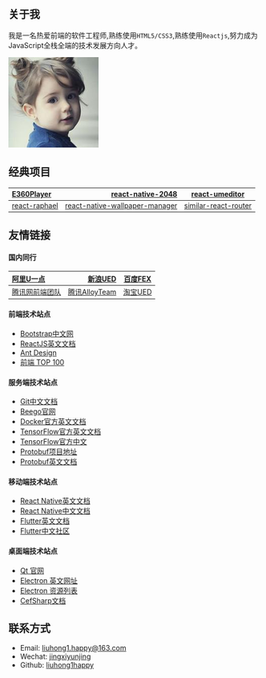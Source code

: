 ## 关于我

我是一名热爱前端的软件工程师,熟练使用`HTML5/CSS3`,熟练使用`Reactjs`,努力成为JavaScript全栈全端的技术发展方向人才。

![可爱的小女孩](/assets/images/liuhong1happy.jpg)

## 经典项目

| [E360Player](https://github.com/liuhong1happy/E360Player)      |  [react-native-2048](https://github.com/ReactLover/react-native-2048) |   [react-umeditor](https://github.com/liuhong1happy/react-umeditor)   |
| :-------- | --------:| :------: |
| [react-raphael](https://github.com/liuhong1happy/react-raphael)    |   [react-native-wallpaper-manager](https://github.com/liuhong1happy/react-native-wallpaper-manager) |  [similar-react-router](https://github.com/liuhong1happy/similar-react-router)  |

## 友情链接

#### 国内同行

| [阿里U一点](http://www.aliued.cn/) | [新浪UED](http://ued.sina.com.cn/) | [百度FEX](http://fex.baidu.com/) |
| :-------- | --------:| :------: |
| [腾讯网前端团队](http://qqfe.org/) | [腾讯AlloyTeam](http://www.alloyteam.com/) | [淘宝UED](http://ued.taobao.org/blog/) |


#### 前端技术站点

- [Bootstrap中文网](http://www.bootcss.com/)
- [ReactJS英文文档](https://facebook.github.io/react/)
- [Ant Design](https://ant.design/)
- [前端 TOP 100](https://www.awesomes.cn/rank)

#### 服务端技术站点

- [Git中文文档](http://git-scm.com/book/zh/v2)
- [Beego官网](http://zh.beego.me/)
- [Docker官方英文文档](http://docs.docker.com)
- [TensorFlow官方英文文档](http://tensorflow.org/)
- [TensorFlow官方中文](http://wiki.jikexueyuan.com/project/tensorflow-zh/)
- [Protobuf项目地址](https://github.com/protocolbuffers/protobuf)
- [Protobuf英文文档](https://developers.google.com/protocol-buffers/)

#### 移动端技术站点

- [React Native英文文档](https://facebook.github.io/react-native/)
- [React Native中文文档](http://reactnative.cn/)
- [Flutter英文文档](https://flutter.io/docs)
- [Flutter中文社区](https://flutter-io.cn/)

#### 桌面端技术站点

- [Qt 官网](http://www.qt.io/)
- [Electron 英文网址](https://electronjs.org/)
- [Electron 资源列表](https://github.com/sindresorhus/awesome-electron)
- [CefSharp文档](https://github.com/cefsharp/CefSharp/wiki)

## 联系方式

- Email: [liuhong1.happy@163.com](mailto:liuhong1.happy@163.com)
- Wechat: [jingxiyunjing](weixin://contacts/profile/jingxiyunjing)
- Github: [liuhong1happy](https://github.com/liuhong1happy)
